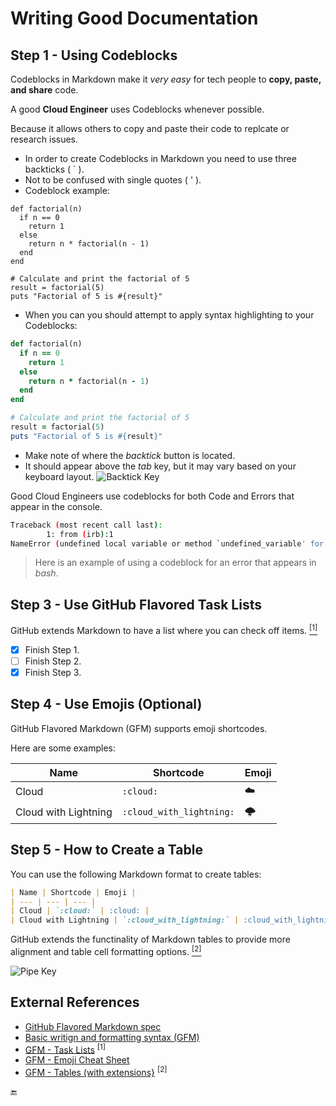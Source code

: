 # Writing Good Documentation

## Step 1 - Using Codeblocks

Codeblocks in Markdown make it _very easy_ for tech people to **copy, paste, and share** code.

A good **Cloud Engineer** uses Codeblocks whenever possible.

Because it allows others to copy and paste their code to replcate or research issues.

* In order to create Codeblocks in Markdown you need to use three backticks ( ` ).
* Not to be confused with single quotes ( ' ).
* Codeblock example:

```
def factorial(n)
  if n == 0
    return 1
  else
    return n * factorial(n - 1)
  end
end

# Calculate and print the factorial of 5
result = factorial(5)
puts "Factorial of 5 is #{result}"
```

* When you can you should attempt to apply syntax highlighting to your Codeblocks:

```ruby
def factorial(n)
  if n == 0
    return 1
  else
    return n * factorial(n - 1)
  end
end

# Calculate and print the factorial of 5
result = factorial(5)
puts "Factorial of 5 is #{result}"
```

- Make note of where the _backtick_ button is located.
- It should appear above the _tab_ key, but it may vary based on your keyboard layout.
  ![Backtick Key](https://i.stack.imgur.com/ETTnT.jpg)

Good Cloud Engineers use codeblocks for both Code and Errors that appear in the console.

```bash
Traceback (most recent call last):
        1: from (irb):1
NameError (undefined local variable or method `undefined_variable' for main:Object)
```

> Here is an example of using a codeblock for an error that appears in _bash_.

## Step 3 - Use GitHub Flavored Task Lists

GitHub extends Markdown to have a list where you can check off items. [<sup>[1]</sup>](#external-references)

* [x] Finish Step 1.
* [ ] Finish Step 2.
* [X] Finish Step 3.

## Step 4 - Use Emojis (Optional)

GitHub Flavored Markdown (GFM) supports emoji shortcodes.

Here are some examples:

| Name | Shortcode | Emoji |
| --- | --- | --- |
| Cloud | `:cloud:` | :cloud: |
| Cloud with Lightning | `:cloud_with_lightning:` | :cloud_with_lightning: |

## Step 5 - How to Create a Table

You can use the following Markdown format to create tables:

```markdown
| Name | Shortcode | Emoji |
| --- | --- | --- |
| Cloud | `:cloud:` | :cloud: |
| Cloud with Lightning | `:cloud_with_lightning:` | :cloud_with_lightning: |
```

GitHub extends the functinality of Markdown tables to provide more alignment and table cell formatting options. [<sup>[2]</sup>](#external-references)

![Pipe Key](https://emleddin.github.io/comp-chem-website/images/UNIXguide/pipe.png)

## External References

* [GitHub Flavored Markdown spec](https://github.github.com/gfm)
* [Basic writign and formatting syntax (GFM)](https://docs.github.com/en/get-started/writing-on-github/getting-started-with-writing-and-formatting-on-github/basic-writing-and-formatting-syntax)
* [GFM - Task Lists](https://docs.github.com/en/get-started/writing-on-github/getting-started-with-writing-and-formatting-on-github/basic-writing-and-formatting-syntax#task-lists) <sup>[1]</sup>
* [GFM - Emoji Cheat Sheet](https://github.com/ikatyang/emoji-cheat-sheet)
* [GFM - Tables (with extensions}](https://github.github.com/gfm/#tables-extension-) <sup>[2]</sup>

:end:
